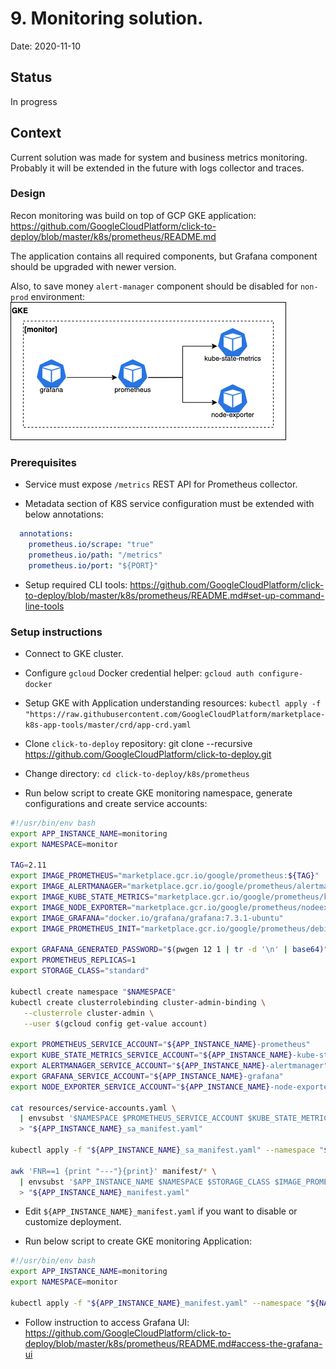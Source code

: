 # 9. Monitoring solution.

Date: 2020-11-10

## Status

In progress

## Context

Current solution was made for system and business metrics monitoring.
Probably it will be extended in the future with logs collector and traces.

### Design

Recon monitoring was build on top of GCP GKE application:
https://github.com/GoogleCloudPlatform/click-to-deploy/blob/master/k8s/prometheus/README.md

The application contains all required components, but Grafana component should be upgraded with newer version.

Also, to save money `alert-manager` component should be disabled for `non-prod` environment:
<img src="img/monitoring_design.png"/>

### Prerequisites

* Service must expose `/metrics` REST API for Prometheus collector.

* Metadata section of K8S service configuration must be extended with below annotations:
```yaml
  annotations:
    prometheus.io/scrape: "true"
    prometheus.io/path: "/metrics"
    prometheus.io/port: "${PORT}"
```

* Setup required CLI tools: https://github.com/GoogleCloudPlatform/click-to-deploy/blob/master/k8s/prometheus/README.md#set-up-command-line-tools

### Setup instructions

* Connect to GKE cluster.

* Configure `gcloud` Docker credential helper: `gcloud auth configure-docker`

* Setup GKE with Application understanding resources: `kubectl apply -f "https://raw.githubusercontent.com/GoogleCloudPlatform/marketplace-k8s-app-tools/master/crd/app-crd.yaml`

* Clone `click-to-deploy` repository: git clone --recursive https://github.com/GoogleCloudPlatform/click-to-deploy.git

* Change directory: `cd click-to-deploy/k8s/prometheus`

* Run below script to create GKE monitoring namespace, generate configurations and create service accounts:
```bash
#!/usr/bin/env bash
export APP_INSTANCE_NAME=monitoring
export NAMESPACE=monitor

TAG=2.11
export IMAGE_PROMETHEUS="marketplace.gcr.io/google/prometheus:${TAG}"
export IMAGE_ALERTMANAGER="marketplace.gcr.io/google/prometheus/alertmanager:${TAG}"
export IMAGE_KUBE_STATE_METRICS="marketplace.gcr.io/google/prometheus/kubestatemetrics:${TAG}"
export IMAGE_NODE_EXPORTER="marketplace.gcr.io/google/prometheus/nodeexporter:${TAG}"
export IMAGE_GRAFANA="docker.io/grafana/grafana:7.3.1-ubuntu"
export IMAGE_PROMETHEUS_INIT="marketplace.gcr.io/google/prometheus/debian9:${TAG}"

export GRAFANA_GENERATED_PASSWORD="$(pwgen 12 1 | tr -d '\n' | base64)"
export PROMETHEUS_REPLICAS=1
export STORAGE_CLASS="standard"

kubectl create namespace "$NAMESPACE"
kubectl create clusterrolebinding cluster-admin-binding \
   --clusterrole cluster-admin \
   --user $(gcloud config get-value account)

export PROMETHEUS_SERVICE_ACCOUNT="${APP_INSTANCE_NAME}-prometheus"
export KUBE_STATE_METRICS_SERVICE_ACCOUNT="${APP_INSTANCE_NAME}-kube-state-metrics"
export ALERTMANAGER_SERVICE_ACCOUNT="${APP_INSTANCE_NAME}-alertmanager"
export GRAFANA_SERVICE_ACCOUNT="${APP_INSTANCE_NAME}-grafana"
export NODE_EXPORTER_SERVICE_ACCOUNT="${APP_INSTANCE_NAME}-node-exporter"

cat resources/service-accounts.yaml \
  | envsubst '$NAMESPACE $PROMETHEUS_SERVICE_ACCOUNT $KUBE_STATE_METRICS_SERVICE_ACCOUNT $ALERTMANAGER_SERVICE_ACCOUNT $GRAFANA_SERVICE_ACCOUNT $NODE_EXPORTER_SERVICE_ACCOUNT' \
  > "${APP_INSTANCE_NAME}_sa_manifest.yaml"

kubectl apply -f "${APP_INSTANCE_NAME}_sa_manifest.yaml" --namespace "${NAMESPACE}"

awk 'FNR==1 {print "---"}{print}' manifest/* \
  | envsubst '$APP_INSTANCE_NAME $NAMESPACE $STORAGE_CLASS $IMAGE_PROMETHEUS $IMAGE_ALERTMANAGER $IMAGE_KUBE_STATE_METRICS $IMAGE_NODE_EXPORTER $IMAGE_GRAFANA $IMAGE_PROMETHEUS_INIT $NAMESPACE $GRAFANA_GENERATED_PASSWORD $PROMETHEUS_REPLICAS $PROMETHEUS_REPLICAS $PROMETHEUS_SERVICE_ACCOUNT $KUBE_STATE_METRICS_SERVICE_ACCOUNT $ALERTMANAGER_SERVICE_ACCOUNT $GRAFANA_SERVICE_ACCOUNT $NODE_EXPORTER_SERVICE_ACCOUNT' \
  > "${APP_INSTANCE_NAME}_manifest.yaml"
```

* Edit `${APP_INSTANCE_NAME}_manifest.yaml` if you want to disable or customize deployment.

* Run below script to create GKE monitoring Application:
```bash
#!/usr/bin/env bash
export APP_INSTANCE_NAME=monitoring
export NAMESPACE=monitor

kubectl apply -f "${APP_INSTANCE_NAME}_manifest.yaml" --namespace "${NAMESPACE}"
```

* Follow instruction to access Grafana UI: https://github.com/GoogleCloudPlatform/click-to-deploy/blob/master/k8s/prometheus/README.md#access-the-grafana-ui
